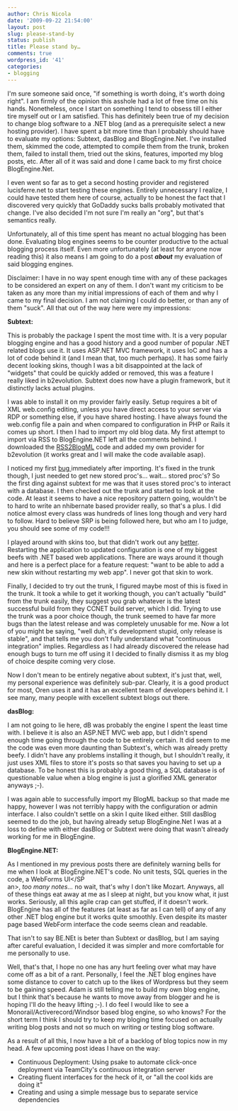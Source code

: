 ```yaml
---
author: Chris Nicola
date: '2009-09-22 21:54:00'
layout: post
slug: please-stand-by
status: publish
title: Please stand by…
comments: true
wordpress_id: '41'
categories:
- blogging
---
```


I'm sure someone said once, "if something is worth doing, it's worth doing right".  I am firmly of the opinion this asshole had a lot of free time on his hands.  Nonetheless, once I start on something I tend to obsess till I either tire myself out or I am satisfied.  This has definitely been true of my decision to change blog software to a .NET blog (and as a prerequisite select a new hosting provider).  I have spent a bit more time than I probably should have to evaluate my options: Subtext, dasBlog and BlogEngine.Net.  I've installed them, skimmed the code, attempted to compile them from the trunk, broken them, failed to install them, tried out the skins, features, imported my blog posts, etc.  After all of it was said and done I came back to my first choice BlogEngine.Net.

<!--more-->

I even went so far as to get a second hosting provider and registered lucisferre.net to start testing these engines.  Entirely unnecessary I realize, I could have tested them here of course, actually to be honest the fact that I discovered very quickly that GoDaddy sucks balls probably motivated that change.  I've also decided I'm not sure I'm really an "org", but that's semantics really.

Unfortunately, all of this time spent has meant no actual blogging has been done.  Evaluating blog engines seems to be counter productive to the actual blogging process itself.  Even more unfortunately (at least for anyone now reading this) it also means I am going to do a post **_about_** my evaluation of said blogging engines.

Disclaimer:  I have in no way spent enough time with any of these packages to be considered an expert on any of them.  I don't want my criticism to be taken as any more than my initial impressions of each of them and why I came to my final decision.  I am not claiming I could do better, or than any of them "suck".  All that out of the way here were my impressions:

**Subtext:**

This is probably the package I spent the most time with.  It is a very popular blogging engine and has a good history and a good number of popular .NET related blogs use it.  It uses ASP.NET MVC framework, it uses IoC and has a lot of code behind it (and I mean that, too much perhaps).  It has some fairly decent looking skins, though I was a bit disappointed at the lack of "widgets" that could be quickly added or removed, this was a feature I really liked in b2evolution.  Subtext does now have a plugin framework, but it distinctly lacks actual plugins.

I was able to install it on my provider fairly easily.  Setup requires a bit of XML web.config editing, unless you have direct access to your server via RDP or something else, if you have shared hosting.  I have always found the web.config file a pain and when compared to configuration in PHP or Rails it comes up short.  I then I had to import my old blog data.  My first attempt to import via RSS to BlogEngine.NET left all the comments behind.  I downloaded the [RSS2BlogML][1] code and added my own provider for b2evolution (it works great and I will make the code available asap). 

I noticed my first [bug ][2]immediately after importing.  It's fixed in the trunk though, I just needed to get new stored proc's... wait... stored proc's?  So the first ding against subtext for me was that it uses stored proc's to interact with a database.  I then checked out the trunk and started to look at the code.  At least it seems to have a nice repository pattern going, wouldn't be to hard to write an nhibernate based provider really, so that's a plus.  I did notice almost every class was hundreds of lines long though and very hard to follow.  Hard to believe SRP is being followed here, but who am I to judge, you should see some of my code!!!

I played around with skins too, but that didn't work out any [better][3].  Restarting the application to updated configuration is one of my biggest beefs with .NET based web applications.  There are ways around it though and here is a perfect place for a feature request: "want to be able to add a new skin without restarting my web app".  I never got that skin to work.

Finally, I decided to try out the trunk, I figured maybe most of this is fixed in the trunk.  It took a while to get it working though, you can't actually "build" from the trunk easily,  they suggest you grab whatever is the latest successful build from they CCNET build server, which I did.  Trying to use the trunk was a poor choice though, the trunk seemed to have far more bugs than the latest release and was completely unusable for me.  Now a lot of you might be saying, "well duh, it's development stupid, only release is stable", and that tells me you don't fully understand what "continuous integration" implies.  Regardless as I had already discovered the release had enough bugs to turn me off using it I decided to finally dismiss it as my blog of choice despite coming very close.

Now I don't mean to be entirely negative about subtext, it's just that, well, my personal experience was definitely sub-par.  Clearly, it is a good product for most, Oren uses it and it has an excellent team of developers behind it.  I see many, many people with excellent subtext blogs out there.

**dasBlog:** 

I am not going to lie here, dB was probably the engine I spent the least time with.  I believe it is also an ASP.NET MVC web app, but I didn't spend enough time going through the code to be entirely certain.  It did seem to me the code was even more daunting than Subtext's, which was already pretty beefy.  I didn't have any problems installing it though, but I shouldn't really, it just uses XML files to store it's posts so that saves you having to set up a database.  To be honest this is probably a good thing, a SQL database is of questionable value when a blog engine is just a glorified XML generator anyways ;-).

I was again able to successfully import my BlogML backup so that made me happy, however I was not terribly happy with the configuration or admin interface.  I also couldn't settle on a skin I quite liked either.  Still dasBlog seemed to do the job, but having already setup BlogEngine.Net I was at a loss to define with either dasBlog or Subtext were doing that wasn't already working for me in BlogEngine.

**BlogEngine.NET:**

As I mentioned in my previous posts there are definitely warning bells for me when I look at BlogEngine.NET's code.  No unit tests, SQL queries in the code, a WebForms UI</SP  
an>, _too many notes..._ no wait, that's why I don't like Mozart.  Anyways, all of these things eat away at me as I sleep at night, but you know what, it just works.  Seriously, all this agile crap can get stuffed, if it doesn't work.  BlogEngine has all of the features (at least as far as I can tell) of any of any other .NET blog engine but it works quite smoothly.  Even despite its master page based WebForm interface the code seems clean and readable. 

That isn't to say BE.NEt is beter than Subtext or dasBlog, but I am saying after careful evaluation, I decided it was simpler and more comfortable for me personally to use.

Well, that's that,  I hope no one has any hurt feeling over what may have come off as a bit of a rant.  Personally, I feel the .NET blog engines have some distance to cover to catch up to the likes of Wordpress but they seem to be gaining speed.  Adam is still telling me to build my own blog engine, but I think that's because he wants to move away from blogger and he is hoping I'll do the heavy lifting ;-).  I do feel I would like to see a Monorail/Activerecord/Windsor based blog engine, so who knows?  For the short term I think I should try to keep my bloging time focused on actually writing blog posts and not so much on writing _or_ testing blog software.

As a result of all this, I now have a bit of a backlog of blog topics now in my head.  A few upcoming post ideas I have on the way:

  * Continuous Deployment: Using psake to automate click-once deployment via TeamCity's continuous integration server 
  * Creating fluent interfaces for the heck of it, or "all the cool kids are doing it"
  * Creating and using a simple message bus to separate service dependencies 

   [1]: http://blogml.codeplex.com/Release/ProjectReleases.aspx?ReleaseId=171
   [2]: http://groups.google.com/group/subtext/browse_thread/thread/76103e706484b575
   [3]: http://groups.google.com/group/subtext/browse_thread/thread/fba7437ee59432f7

